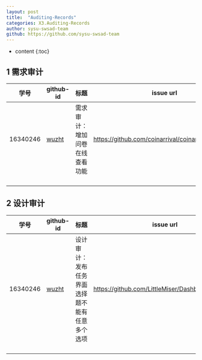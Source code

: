 ```yaml
---
layout: post
title:  "Auditing-Records"
categories: X3.Auditing-Records
author: sysu-swsad-team
github: https://github.com/sysu-swsad-team
---
```


* content
{:toc}


## 1 需求审计

| 学号     | github-id                         | 标题                           | issue url                                           |
| -------- | --------------------------------- | ------------------------------ | --------------------------------------------------- |
| 16340246 | [wuzht](https://github.com/wuzht) | 需求审计：增加问卷在线查看功能 | https://github.com/coinarrival/coinarrival/issues/2 |
|          |                                   |                                |                                                     |
|          |                                   |                                |                                                     |
|          |                                   |                                |                                                     |
|          |                                   |                                |                                                     |



## 2 设计审计

| 学号     | github-id                         | 标题                                           | issue url                                         |
| -------- | --------------------------------- | ---------------------------------------------- | ------------------------------------------------- |
| 16340246 | [wuzht](https://github.com/wuzht) | 设计审计：发布任务界面选择题不能有任意多个选项 | https://github.com/LittleMiser/Dashboard/issues/1 |
|          |                                   |                                                |                                                   |
|          |                                   |                                                |                                                   |
|          |                                   |                                                |                                                   |
|          |                                   |                                                |                                                   |

